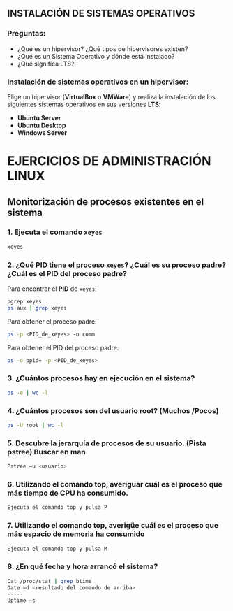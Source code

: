 ## INSTALACIÓN DE SISTEMAS OPERATIVOS  

### Preguntas:  
- ¿Qué es un hipervisor? ¿Qué tipos de hipervisores existen?  
- ¿Qué es un Sistema Operativo y dónde está instalado?  
- ¿Qué significa LTS?  

### Instalación de sistemas operativos en un hipervisor:  
Elige un hipervisor (**VirtualBox** o **VMWare**) y realiza la instalación de los siguientes sistemas operativos en sus versiones **LTS**:  

- **Ubuntu Server**  
- **Ubuntu Desktop**  
- **Windows Server**

# EJERCICIOS DE ADMINISTRACIÓN LINUX  
## Monitorización de procesos existentes en el sistema  

### 1. Ejecuta el comando `xeyes`  
```bash
xeyes
```

### 2. ¿Qué PID tiene el proceso `xeyes`? ¿Cuál es su proceso padre? ¿Cuál es el PID del proceso padre?

Para encontrar el **PID** de `xeyes`:  

```bash
pgrep xeyes
ps aux | grep xeyes
```

Para obtener el proceso padre:
```bash
ps -p <PID_de_xeyes> -o comm
```

Para obtener el PID del proceso padre:
```bash
ps -o ppid= -p <PID_de_xeyes>
```

### 3. ¿Cuántos procesos hay en ejecución en el sistema?
```bash
ps -e | wc -l
```

### 4. ¿Cuántos procesos son del usuario root? (Muchos /Pocos)
```bash
ps -U root | wc -l
```


### 5. Descubre la jerarquía de procesos de su usuario. (Pista pstree) Buscar en man.
```bash
Pstree –u <usuario>
```

### 6. Utilizando el comando top, averiguar cuál es el proceso que más tiempo de CPU ha consumido.
```bash
Ejecuta el comando top y pulsa P
```

### 7. Utilizando el comando top, averigüe cuál es el proceso que más espacio de memoria ha consumido
```bash
Ejecuta el comando top y pulsa M
```

### 8. ¿En qué fecha y hora arrancó el sistema?
```bash
Cat /proc/stat | grep btime
Date –d <resultado del comando de arriba>
-----
Uptime –s
```

